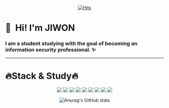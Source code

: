 <div align=center>
  
  [![Hits](https://hits.seeyoufarm.com/api/count/incr/badge.svg?url=https%3A%2F%2Fgithub.com%2FCHIMITA%2FCHIMITA&count_bg=%237DB0CD&title_bg=%23D3A5A5&icon=&icon_color=%23E7E7E7&title=hits&edge_flat=false)](https://hits.seeyoufarm.com)
  
</div>

  # 👋&nbsp; Hi! I'm JIWON
  ### I am a student studying with the goal of becoming an __information__ __security__ __professional.__ ✨
--------

# &#128293;Stack & Study&#128293;

<div align=center>
  <p>
    <img src="https://img.shields.io/badge/Android-3DDC84?style=flat&logo=Android&logoColor=white"/>
    <img src="https://img.shields.io/badge/Python-3766AB?style=flat&logo=Python&logoColor=white"/>
    <img src="https://img.shields.io/badge/C-A8B9CC?style=flat&logo=C&logoColor=white"/>
    <img src="https://img.shields.io/badge/Java-007396?style=flat&logo=Java&logoColor=white"/>
    <img src="https://img.shields.io/badge/HTML5-E34F26?style=flat&logo=HTML5&logoColor=white"/>
    <img src="https://img.shields.io/badge/CSS3-1572B6?style=flat&logo=CSS3&logoColor=white"/>
    <img src="https://img.shields.io/badge/Linux-FCC624?style=flat&logo=Linux&logoColor=white"/>
    <img src="https://img.shields.io/badge/Kali_Linux-557C94?style=flat&logo=Kali_Linux&logoColor=white"/>
    <img src="https://img.shields.io/badge/Wireshark-1679A7?style=flat&logo=Wireshark&logoColor=white"/>
    
  </p>
  
![Anurag's GitHub stats](https://github-readme-stats.vercel.app/api?username=CHIMITA&show_icons=true&title_color=92b9d3&text_color=423d3d&icon_color=c77988&bg_color=DEG,eacfcc,ecf0b2)



</div>

